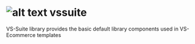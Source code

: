 # ![alt text]([https://vsonlineservices.com/vssuite/assets/Image/vslogoDark.png]) vssuite
VS-Suite library provides the basic default library components used in VS-Ecommerce templates
